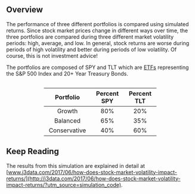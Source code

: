 ## Overview

The performance of three different portfolios is compared using simulated returns. Since stock market prices change in different ways over time, the three portfolios are compared during three different market volatility periods: high, average, and low. In general, stock returns are worse during periods of high volatility and better during periods of low volatility. Of course, this is not investment advice!

The portfolios are composed of SPY and TLT which are [ETFs](https://www.fidelity.com/learning-center/investment-products/etf/what-are-etfs) representing the S&P 500 Index and 20+ Year Treasury Bonds.

<table style="margin-top:30px;width:60%;margin-left:auto;margin-right:auto;">
<colgroup>
<col width="18%" />
<col width="19%" />
<col width="19%" />
</colgroup>
<thead>
<tr class="header">
<th align="center">Portfolio</th>
<th align="center">Percent SPY</th>
<th align="center">Percent TLT</th>
</tr>
</thead>
<tbody>
<tr class="odd">
<td align="center">Growth</td>
<td align="center">80%</td>
<td align="center">20%</td>
</tr>
<tr class="even">
<td align="center">Balanced</td>
<td align="center">65%</td>
<td align="center">35%</td>
</tr>
<tr class="odd">
<td align="center">Conservative</td>
<td align="center">40%</td>
<td align="center">60%</td>
</tr>
</tbody>
</table>

## Keep Reading

The results from this simulation are explained in detail at [www.j3data.com/2017/06/how-does-stock-market-volatility-impact-returns/](http://j3data.com/2017/06/how-does-stock-market-volatility-impact-returns/?utm_source=simulation_code).
